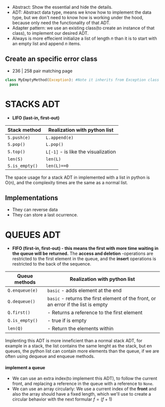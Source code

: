 - Abstract: Show the essential and hide the details.
- ADT: Abstract data type, means we know how to implement the data type, but we don't need to know how is working under the hood, because only need the functionality of that ADT.
- Adapter pattern: we use an existing class(to create an instance of that class), to implement our desired ADT.
- Always is more effecient initialize a list of length *n* than it is to start with an empty list and append *n* items.

## Create an specific error class

- 236 | 258 pair matching page

```py
class MyEmptyMethod(Exception): #Note it inherits from Exception class
  pass
```

# STACKS ADT 

- **LIFO (last-in, first-out)**

|Stack method|Realization with python list|
|---|---|
|`S.push(e)`|`L.append(e)`|
|`S.pop()`|`L.pop()`|
|`S.top()`|`L[-1]` - is like the visualization |
|`len(S)`|`len(L)`|
|`S.is_empty()`|`len(L)==0`|

The space usage for a stack ADT in implemented with a list in python is O(n), and the complexity times are the same as a normal list.

## Implementations
- They can reverse data
- They can store a last ocurrence.

# QUEUES ADT

- **FIFO (first-in, first-out) - this means the first with more time waiting in the queue will be returned.**
The **access and deletion** -operations are restricted to the first element in the queue, and the **insert** operations is restricted to the back of the sequence.

|Queue methods|Realization with python list|
|---|---|
|`Q.enqueue(e)`|`basic` - adds element at the end|
|`Q.dequeue()`|`basic` - returns the first element of the front, or an error if the list is empty|
|`Q.first()`| - Returns a reference to the first element|
|`Q.is_empty()`| - true if is empty|
|`len(Q)`| - Return the elements within|
Implenting this ADT is more inneficient than a normal stack ADT, for example in a stack, the list contains the same lenght as the stack, but en queues, the python list can contain more elements than the queue, if we are often using 
dequeue and enqueue methods.

#### implement a queue
- We can use an extra index(to implement this ADT), to follow the current front, and replacing a reference in the queue with a reference to `None`.
- We can use an array circularly: We use a current index of the **front** and also the array should have a fixed length, which we'll use to create a circular behavior with the next formular $f=(f+1)%length$
